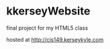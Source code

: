 kkerseyWebsite
==============

final project for my HTML5 class

hosted at http://cis149.kerseykyle.com
